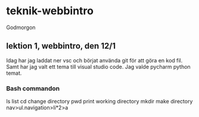 # teknik-webbintro

Godmorgon

## lektion 1, webbintro, den 12/1

Idag har jag laddat ner vsc och börjat använda git för att göra en kod fil. 
Samt har jag valt ett tema till visual studio code. 
Jag valde pycharm python temat.

### Bash commandon

ls list
cd change directory
pwd print working directory
mkdir make directory
nav>ul.navigation>li*2>a
